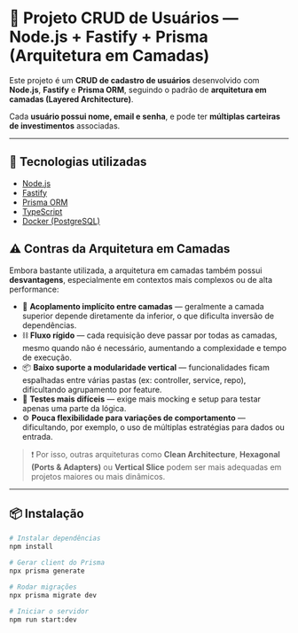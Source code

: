 # 🧠 Projeto CRUD de Usuários — Node.js + Fastify + Prisma (Arquitetura em Camadas)

Este projeto é um **CRUD de cadastro de usuários** desenvolvido com **Node.js**, **Fastify** e **Prisma ORM**, seguindo o padrão de **arquitetura em camadas (Layered Architecture)**.

Cada **usuário possui nome, email e senha**, e pode ter **múltiplas carteiras de investimentos** associadas.

---

## 🚀 Tecnologias utilizadas

- [Node.js](https://nodejs.org/)
- [Fastify](https://fastify.dev/)
- [Prisma ORM](https://www.prisma.io/)
- [TypeScript](https://www.typescriptlang.org/)
- [Docker (PostgreSQL)](https://hub.docker.com/_/postgres)

## ⚠️ Contras da Arquitetura em Camadas

Embora bastante utilizada, a arquitetura em camadas também possui **desvantagens**, especialmente em contextos mais complexos ou de alta performance:

- 🔁 **Acoplamento implícito entre camadas** — geralmente a camada superior depende diretamente da inferior, o que dificulta inversão de dependências.
- ⛓️ **Fluxo rígido** — cada requisição deve passar por todas as camadas, mesmo quando não é necessário, aumentando a complexidade e tempo de execução.
- 📦 **Baixo suporte a modularidade vertical** — funcionalidades ficam espalhadas entre várias pastas (ex: controller, service, repo), dificultando agrupamento por feature.
- 🧪 **Testes mais difíceis** — exige mais mocking e setup para testar apenas uma parte da lógica.
- ⚙️ **Pouca flexibilidade para variações de comportamento** — dificultando, por exemplo, o uso de múltiplas estratégias para dados ou entrada.

> ❗ Por isso, outras arquiteturas como **Clean Architecture**, **Hexagonal (Ports & Adapters)** ou **Vertical Slice** podem ser mais adequadas em projetos maiores ou mais dinâmicos.

---

## 📦 Instalação

```bash
# Instalar dependências
npm install

# Gerar client do Prisma
npx prisma generate

# Rodar migrações
npx prisma migrate dev

# Iniciar o servidor
npm run start:dev
